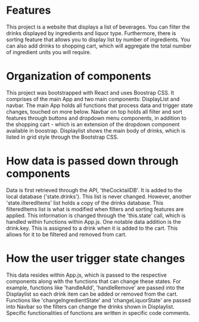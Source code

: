 # Features

This project is a website that displays a list of beverages. You can filter the drinks displayed by ingredients and liquor type. Furthermore, there is sorting feature that allows you to display list by number of ingredients. You can also add drinks to shopping cart, which will aggregate the total number of ingredient units you will require. 

# Organization of components
This project was bootstrapped with React and uses Boostrap CSS. It comprises of the main App and two main components: DisplayList and navbar. 
The main App holds all functions that process data and trigger state changes, touched on more below. 
Navbar on top holds all filter and sort features through buttons and dropdown menu components, in addition to the shopping cart - which is an extension of the dropdown component available in boostrap. Displaylist shows the main body of drinks, which is listed in grid style through the Bootstrap CSS.

# How data is passed down through components
Data is first retrieved through the API, 'theCocktailDB'. 
It is added to the local database ('state.drinks'). This list is never changed. However, another 'state.ilteredItems' list holds a copy of the drinks database. This filteredItems list is what is modified when filters and sorting features are applied. This information is changed through the 'this.state' call, which is handled within functions within App.js.
One notable data addition is the drink.key. This is assigned to a drink when it is added to the cart. This allows for it to be filtered and removed from cart. 

# How the user trigger state changes
This data resides within App.js, which is passed to the respective components along with the functions that can change these states. 
For example, functions like 'handleAdd', 'handleRemove' are passed into the Displaylist so each drink item can be added or removed from the cart. Functions like 'changeIngredientState' and 'changeLiquorState' are passed into Navbar so the filters can change the drinks shown in Displaylist. Specific functionalities of functions are written in specific code comments. 
